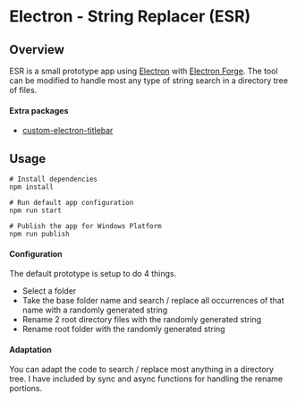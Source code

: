 # Electron - String Replacer (ESR)

## Overview

ESR is a small prototype app using [Electron](https://www.electronjs.org/) with [Electron Forge](https://www.electronforge.io/). The tool can be modified to handle most any type of string search in a directory tree of files.

#### Extra packages
- [custom-electron-titlebar](https://github.com/AlexTorresSk/custom-electron-titlebar#readme)

## Usage

```
# Install dependencies
npm install

# Run default app configuration
npm run start

# Publish the app for Windows Platform
npm run publish
```

#### Configuration

The default prototype is setup to do 4 things.

- Select a folder
- Take the base folder name and search / replace all occurrences of that name with a randomly generated string
- Rename 2 root directory files with the randomly generated string
- Rename root folder with the randomly generated string

#### Adaptation

You can adapt the code to search / replace most anything in a directory tree. I have included by sync and async functions for handling the rename portions.
